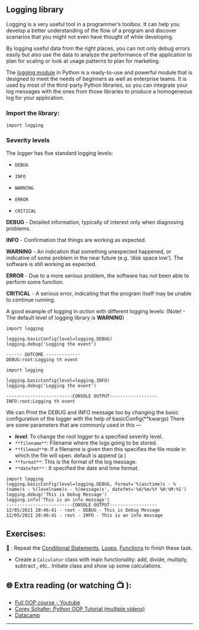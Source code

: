## Logging library

Logging is a very useful tool in a programmer’s toolbox. It can help you develop a better understanding of the flow of a program and discover scenarios that you might not even have thought of while developing.

By logging useful data from the right places, you can not only debug errors easily but also use the data to analyze the performance of the application to plan for scaling or look at usage patterns to plan for marketing.

The [logging module](https://docs.python.org/3/library/logging.html) in Python is a ready-to-use and powerful module that is designed to meet the needs of beginners as well as enterprise teams. It is used by most of the third-party Python libraries, so you can integrate your log messages with the ones from those libraries to produce a homogeneous log for your application.

### Import the library:
`import logging`

### Severity levels
The _logger_ has five standard logging levels:

*     DEBUG
*     INFO
*     WARNING
*     ERROR
*     CRITICAL

**DEBUG** -  Detailed information, typically of interest only when diagnosing problems.

**INFO** -  Confirmation that things are working as expected.

**WARNING** -  An indication that something unexpected happened, or indicative of some problem in the near future (e.g. ‘disk space low’). The software is still working as expected.

**ERROR** -  Due to a more serious problem, the software has not been able to perform some function.

**CRITICAL** -  A serious error, indicating that the program itself may be unable to continue running.
 
A good example of logging in _action_ with different logging levels: (Note! - The default level of logging library is **WARNING**)

```
import logging

logging.basicConfig(level=logging.DEBUG)
logging.debug('Logging the event')

------ OUTCOME -------------
DEBUG:root:Logging th event

```

```
import logging

logging.basicConfig(level=logging.INFO)
logging.debug('Logging the event')

-------------------------CONSOLE OUTPUT------------------
INFO:root:Logging th event

```
We can Print the DEBUG and INFO message too by changing the basic configuration of the logger with the help of basicConfig(**kwargs)
There are some parameters that are commonly used in this —

* _**level**_: To change the root logger to a specified severity level.
* `**filename**`: Filename where the logs going to be stored.
* `**filemod**`e: If a filename is given then this specifies the file mode in which the file will open. default is append (a )
* `**format**`: This is the format of the log message.
* `**datefmt**` : It specified the date and time format.

```
import logging
logging.basicConfig(level=logging.DEBUG, format='%(asctime)s - %(name)s - %(levelname)s - %(message)s', datefmt='%d/%m/%Y %H:%M:%S')
logging.debug('This is Debug Message')
logging.info('This is an info message')
-------------------------CONSOLE OUTPUT------------------
12/05/2021 20:46:41 - root - DEBUG - This is Debug Message
12/05/2021 20:46:41 - root - INFO - This is an info message
```

## Exercises: 
🧠 : Repeat the [Conditional Statements](https://github.com/CodeAcademy-Online/python-new-material/wiki/Lesson-6:-Conditional-Statements), [Loops](https://github.com/CodeAcademy-Online/python-new-material/wiki/Lesson-8:-Loops), [Functions](https://github.com/CodeAcademy-Online/python-new-material/wiki/Lesson-10:-Functions) to finish these task.
* Create a `Calculator` class with main functionality: add, divide, multiply, subtract , etc.. Initiate class and show up some calculations.


## 🌐  Extra reading (or watching 📺 ):


* [Full OOP course - Youtube](https://www.youtube.com/watch?v=Ej_02ICOIgs)
* [Corey Schafer: Python OOP Tutorial (multiple videos)](https://www.youtube.com/watch?v=ZDa-Z5JzLYM)
* [Datacamp](https://www.datacamp.com/tutorial/python-oop-tutorial)
***

